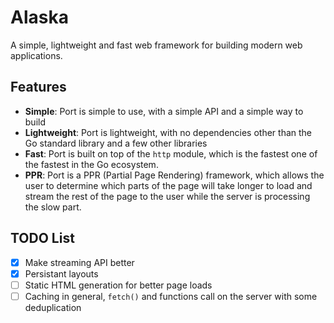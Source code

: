 # Alaska

A simple, lightweight and fast web framework for building modern web applications.

## Features

- **Simple**: Port is simple to use, with a simple API and a simple way to build
- **Lightweight**: Port is lightweight, with no dependencies other than the Go standard
  library and a few other libraries
- **Fast**: Port is built on top of the `http` module, which is the fastest one
  of the fastest in the Go ecosystem.
- **PPR**: Port is a PPR (Partial Page Rendering) framework, which allows the user to
  determine which parts of the page will take longer to load and stream the rest of the
  page to the user while the server is processing the slow part.

## TODO List

- [x] Make streaming API better
- [x] Persistant layouts
- [ ] Static HTML generation for better page loads
- [ ] Caching in general, `fetch()` and functions call on the server with some
      deduplication
